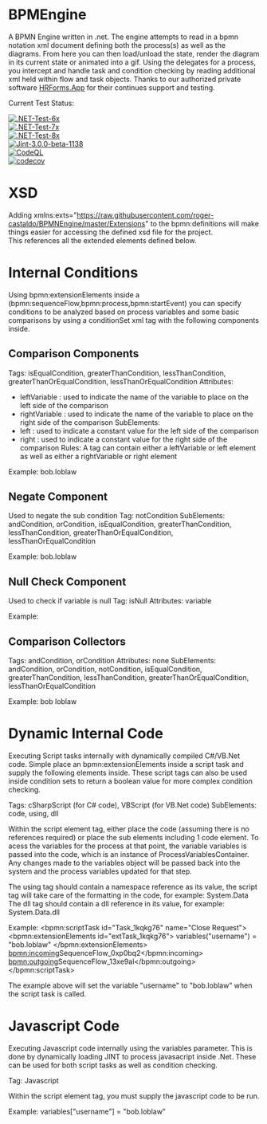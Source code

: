 # BPMEngine
A BPMN Engine written in .net.  The engine attempts to read in a bpmn notation xml document defining both the process(s) as well as the diagrams.  From here you can then load/unload the state,
render the diagram in its current state or animated into a gif.  Using the delegates for a process, you intercept and handle task and condition checking by reading additional xml held within flow and 
task objects.  Thanks to our authorized private software [HRForms.App](https://www.hrforms.app) for their continues support and testing.

Current Test Status:

[![.NET-Test-6x](https://github.com/roger-castaldo/BPMEngine/actions/workflows/unittests6x.yml/badge.svg?no-cache)](https://github.com/roger-castaldo/BPMEngine/actions/workflows/unittests6x.yml)\
[![.NET-Test-7x](https://github.com/roger-castaldo/BPMEngine/actions/workflows/unittests7x.yml/badge.svg?no-cache)](https://github.com/roger-castaldo/BPMEngine/actions/workflows/unittests7x.yml)\
[![.NET-Test-8x](https://github.com/roger-castaldo/BPMEngine/actions/workflows/unittests8x.yml/badge.svg?no-cache)](https://github.com/roger-castaldo/BPMEngine/actions/workflows/unittests8x.yml)\
[![Jint-3.0.0-beta-1138](https://github.com/roger-castaldo/BPMEngine/actions/workflows/unittestsJint.yml/badge.svg?no-cache)](https://github.com/roger-castaldo/BPMEngine/actions/workflows/unittestsJint.yml)\
[![CodeQL](https://github.com/roger-castaldo/BPMEngine/actions/workflows/codeql.yml/badge.svg?no-cache)](https://github.com/roger-castaldo/BPMEngine/actions/workflows/codeql.yml)\
[![codecov](https://codecov.io/github/roger-castaldo/BPMNEngine/graph/badge.svg?token=OX96XIOJQX)](https://codecov.io/github/roger-castaldo/BPMNEngine)

# XSD

Adding xmlns:exts="https://raw.githubusercontent.com/roger-castaldo/BPMNEngine/master/Extensions" to the bpmn:definitions will make things easier for accessing the defined xsd file for the project.  
This references all the extended elements defined below.

# Internal Conditions

Using bpmn:extensionElements inside a (bpmn:sequenceFlow,bpmn:process,bpmn:startEvent) you can specify conditions to be analyzed based on process variables and some basic comparisons by 
using a conditionSet xml tag with the following components inside.

## Comparison Components

Tags: isEqualCondition, greaterThanCondition, lessThanCondition, greaterThanOrEqualCondition, lessThanOrEqualCondition
Attributes: 
- leftVariable : used to indicate the name of the variable to place on the left side of the comparison
- rightVariable : used to indicate the name of the variable to place on the right side of the comparison
SubElements:
- left : used to indicate a constant value for the left side of the comparison
- right : used to indicate a constant value for the right side of the comparison
Rules: A tag can contain either a leftVariable or left element as well as either a rightVariable or right element

Example: 
<isEqualCondition leftVariable="username">
	<right>bob.loblaw</right>
</isEqualCondition>

## Negate Component

Used to negate the sub condition
Tag: notCondition
SubElements: andCondition, orCondition, isEqualCondition, greaterThanCondition, lessThanCondition, greaterThanOrEqualCondition, lessThanOrEqualCondition

Example:
<notCondition>
	<isEqualCondition leftVariable="username">
		<right>bob.loblaw</right>
	</isEqualCondition>
</notCondition>

## Null Check Component

Used to check if variable is null
Tag: isNull
Attributes: variable

Example:
<isNull variable="username"/>

## Comparison Collectors

Tags: andCondition, orCondition
Attributes: none
SubElements: andCondition, orCondition, notCondition, isEqualCondition, greaterThanCondition, lessThanCondition, greaterThanOrEqualCondition, lessThanOrEqualCondition

Example:
<andCondition>
	<isEqualCondition leftVariable="firstName">
		<right>bob</right>
	</isEqualCondition>	
	<isEqualCondition leftVariable="lastName">
		<right>loblaw</right>
	</isEqualCondition>
</andCondition>

# Dynamic Internal Code

Executing Script tasks internally with dynamically compiled C#/VB.Net code.  Simple place an bpmn:extensionElements inside a script task and supply the following elements inside.
These script tags can also be used inside condition sets to return a boolean value for more complex condition checking.

Tags: cSharpScript (for C# code), VBScript (for VB.Net code)
SubElements: code, using, dll

Within the script element tag, either place the code (assuming there is no references required) or place the sub elements including 1 code element.  To acess the variables 
for the process at that point, the variable variables is passed into the code, which is an instance of ProcessVariablesContainer.  Any changes made to the variables object 
will be passed back into the system and the process variables updated for that step.

The using tag should contain a namespace reference as its value, the script tag will take care of the formatting in the code, for example: System.Data
The dll tag should contain a dll reference in its value, for example: System.Data.dll

Example:
<bpmn:scriptTask id="Task_1kqkg76" name="Close Request">
	<bpmn:extensionElements id="extTask_1kqkg76">
		<VBScript>
			variables("username") = "bob.loblaw"
		</VBScript>
	</bpmn:extensionElements>
	<bpmn:incoming>SequenceFlow_0xp0bq2</bpmn:incoming>
	<bpmn:outgoing>SequenceFlow_13xe9al</bpmn:outgoing>
</bpmn:scriptTask>

The example above will set the variable "username" to "bob.loblaw" when the script task is called.

# Javascript Code

Executing Javascript code internally using the variables parameter.  This is done by dynamically loading JINT to process javasacript inside .Net.  These can be used for both script tasks 
as well as condition checking.

Tag: Javascript

Within the script element tag, you must supply the javascript code to be run.

Example:
<Javascript>
	variables["username"] = "bob.loblaw"
</Javascript>
